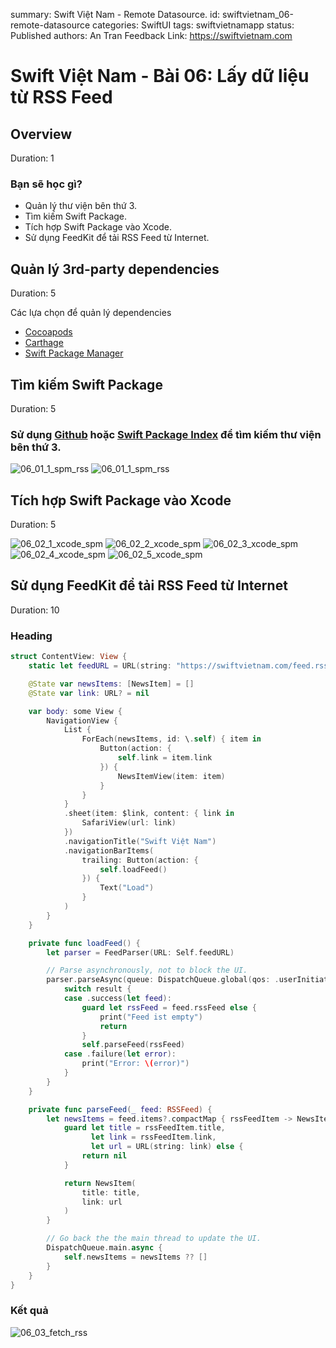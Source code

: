 summary: Swift Việt Nam - Remote Datasource.
id: swiftvietnam_06-remote-datasource
categories: SwiftUI
tags: swiftvietnamapp
status: Published
authors: An Tran
Feedback Link: https://swiftvietnam.com

# Swift Việt Nam - Bài 06: Lấy dữ liệu từ RSS Feed
<!-- ------------------------ -->
## Overview
Duration: 1

### Bạn sẽ học gì?
- Quản lý thư viện bên thứ 3.
- Tìm kiếm Swift Package.
- Tích hợp Swift Package vào Xcode.
- Sử dụng FeedKit để tải RSS Feed từ Internet.

<!-- ------------------------ -->
## Quản lý 3rd-party dependencies
Duration: 5

Các lựa chọn để quản lý dependencies
- [Cocoapods](https://cocoapods.org/)
- [Carthage](https://github.com/Carthage/Carthage)
- [Swift Package Manager](https://swift.org/package-manager/)

<!-- ------------------------ -->
## Tìm kiếm Swift Package
Duration: 5

### Sử dụng [Github](https://github.com) hoặc [Swift Package Index](https://swiftpackageindex.com/) để tìm kiếm thư viện bên thứ 3.

![06_01_1_spm_rss](assets/swiftvietnam/06/06_01_1_spm_rss.png)
![06_01_1_spm_rss](assets/swiftvietnam/06/06_01_2_spm_rss.png)

<!-- ------------------------ -->
## Tích hợp Swift Package vào Xcode
Duration: 5

![06_02_1_xcode_spm](assets/swiftvietnam/06/06_02_1_xcode_spm.png)
![06_02_2_xcode_spm](assets/swiftvietnam/06/06_02_2_xcode_spm.png)
![06_02_3_xcode_spm](assets/swiftvietnam/06/06_02_3_xcode_spm.png)
![06_02_4_xcode_spm](assets/swiftvietnam/06/06_02_4_xcode_spm.png)
![06_02_5_xcode_spm](assets/swiftvietnam/06/06_02_5_xcode_spm.png)

<!-- ------------------------ -->
## Sử dụng FeedKit để tải RSS Feed từ Internet
Duration: 10

### Heading 

```swift
struct ContentView: View {
    static let feedURL = URL(string: "https://swiftvietnam.com/feed.rss")!

    @State var newsItems: [NewsItem] = []
    @State var link: URL? = nil

    var body: some View {
        NavigationView {
            List {
                ForEach(newsItems, id: \.self) { item in
                    Button(action: {
                        self.link = item.link
                    }) {
                        NewsItemView(item: item)
                    }
                }
            }
            .sheet(item: $link, content: { link in
                SafariView(url: link)
            })
            .navigationTitle("Swift Việt Nam")
            .navigationBarItems(
                trailing: Button(action: {
                    self.loadFeed()
                }) {
                    Text("Load")
                }
            )
        }
    }

    private func loadFeed() {
        let parser = FeedParser(URL: Self.feedURL)

        // Parse asynchronously, not to block the UI.
        parser.parseAsync(queue: DispatchQueue.global(qos: .userInitiated)) { result in
            switch result {
            case .success(let feed):
                guard let rssFeed = feed.rssFeed else {
                    print("Feed ist empty")
                    return
                }
                self.parseFeed(rssFeed)
            case .failure(let error):
                print("Error: \(error)")
            }
        }
    }

    private func parseFeed(_ feed: RSSFeed) {
        let newsItems = feed.items?.compactMap { rssFeedItem -> NewsItem? in
            guard let title = rssFeedItem.title,
                  let link = rssFeedItem.link,
                  let url = URL(string: link) else {
                return nil
            }

            return NewsItem(
                title: title,
                link: url
            )
        }

        // Go back the the main thread to update the UI.
        DispatchQueue.main.async {
            self.newsItems = newsItems ?? []
        }
    }
}
```

### Kết quả

![06_03_fetch_rss](assets/swiftvietnam/06/06_03_fetch_rss.gif)